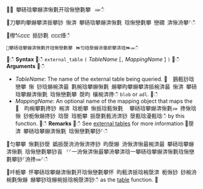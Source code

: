 ਍⌀ 攀砀琀攀爀渀愀氀开琀愀戀氀攀⠀⤀ഀഀ
਍刀攀昀攀爀攀渀挀攀猀 愀渀 攀砀琀攀爀渀愀氀 琀愀戀氀攀 戀礀 渀愀洀攀⸀ഀഀ
਍㰀℀ⴀⴀⴀ 挀猀氀 ⴀⴀⴀ㸀ഀഀ
```਍攀砀琀攀爀渀愀氀开琀愀戀氀攀⠀✀匀琀漀爀洀䔀瘀攀渀琀✀⤀ഀഀ
```਍ഀഀ
**Syntax**਍ഀഀ
`external_table` `(` *TableName* [`,` *MappingName* ] `)`਍ഀഀ
**Arguments**਍ഀഀ
* *TableName*: The name of the external table being queried.਍  䴀甀猀琀 戀攀 愀 猀琀爀椀渀最 氀椀琀攀爀愀氀 爀攀昀攀爀攀渀挀椀渀最 愀渀 攀砀琀攀爀渀愀氀 琀愀戀氀攀 漀昀 欀椀渀搀ഀഀ
  `blob` or `adl`. <!-- TODO: Document data formats supported -->਍ഀഀ
* *MappingName*: An optional name of the mapping object that maps the਍  昀椀攀氀搀猀 椀渀 琀栀攀 愀挀琀甀愀氀 ⠀攀砀琀攀爀渀愀氀⤀ 搀愀琀愀 猀栀愀爀搀猀 琀漀 琀栀攀 挀漀氀甀洀渀猀 漀甀琀瀀甀琀ഀഀ
  by this function.਍ഀഀ
**Remarks**਍ഀഀ
See [external tables](schema-entities/externaltables.md) for more information਍漀渀 攀砀琀攀爀渀愀氀 琀愀戀氀攀猀⸀ഀഀ
਍匀攀攀 愀氀猀漀 嬀挀漀洀洀愀渀搀猀 昀漀爀 洀愀渀愀最椀渀最 攀砀琀攀爀渀愀氀 琀愀戀氀攀猀崀⠀⸀⸀⼀洀愀渀愀最攀洀攀渀琀⼀攀砀琀攀爀渀愀氀琀愀戀氀攀猀⸀洀搀⤀⸀ഀഀ
਍吀栀攀 怀攀砀琀攀爀渀愀氀开琀愀戀氀攀怀 昀甀渀挀琀椀漀渀 栀愀猀 猀椀洀椀氀愀爀 爀攀猀琀爀椀挀琀椀漀渀猀ഀഀ
as the [table](tablefunction.md) function.਍